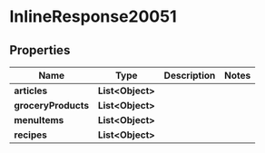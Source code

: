 

# InlineResponse20051

## Properties

Name | Type | Description | Notes
------------ | ------------- | ------------- | -------------
**articles** | **List&lt;Object&gt;** |  | 
**groceryProducts** | **List&lt;Object&gt;** |  | 
**menuItems** | **List&lt;Object&gt;** |  | 
**recipes** | **List&lt;Object&gt;** |  | 




